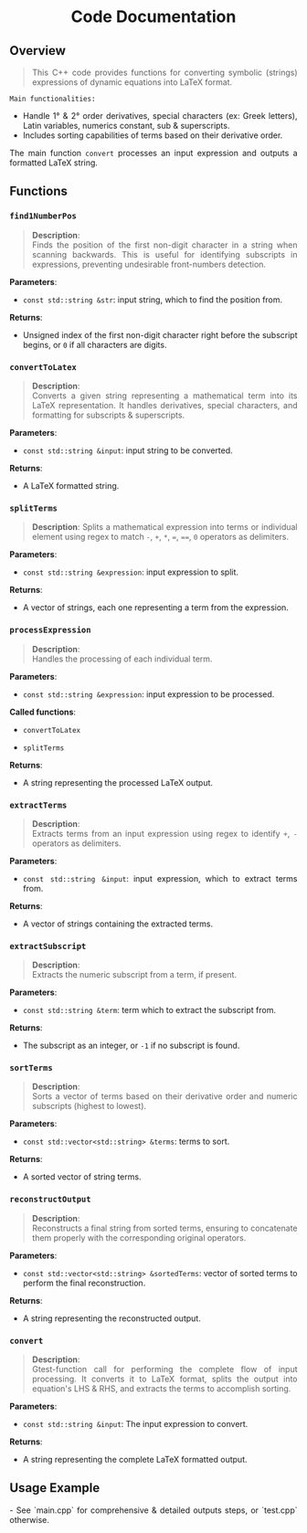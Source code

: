 <div align="center">
  <h1><b>Code Documentation</b></h1>
</div>

## Overview
<div align="justify">
  
> This C++ code provides functions for converting symbolic (strings) expressions 
of dynamic equations into LaTeX format. 

`Main functionalities:`
- Handle 1° & 2° order derivatives, special characters (ex: Greek letters), Latin variables, numerics constant, sub & superscripts.
- Includes sorting capabilities of terms based on their derivative order. 

The main function `convert` processes an input expression and outputs a formatted LaTeX string.
<div>
  
## Functions
<div align="justify">
  
### `find1NumberPos`

> **Description**:  
Finds the position of the first non-digit character in a string when scanning backwards. This is useful for identifying subscripts in expressions, preventing undesirable front-numbers detection.

**Parameters**:
- `const std::string &str`: input string, which to find the position from.

**Returns**:

- Unsigned index of the first non-digit character right before the subscript begins, or `0` if all characters are digits.
 

### `convertToLatex`

> **Description**:  
Converts a given string representing a mathematical term into its LaTeX representation. It handles derivatives, special characters, and formatting for subscripts & superscripts.

**Parameters**:
- `const std::string &input`: input string to be converted.

**Returns**:
- A LaTeX formatted string.


### `splitTerms`

> **Description**: 
Splits a mathematical expression into terms or individual element using regex to match `-`, `+`, `*`, `=`, `==`, `0` operators as delimiters.

**Parameters**:
- `const std::string &expression`: input expression to split.

**Returns**:
- A vector of strings, each one representing a term from the expression.


### `processExpression`

> **Description**:  
Handles the processing of each individual term.

**Parameters**:
- `const std::string &expression`: input expression to be processed.

**Called functions**:

- `convertToLatex`

- `splitTerms`

**Returns**:
- A string representing the processed LaTeX output.


### `extractTerms`

> **Description**:  
Extracts terms from an input expression using regex to identify  `+`, `-` operators as delimiters.

**Parameters**:
- `const std::string &input`: input expression, which to extract terms from.

**Returns**:
- A vector of strings containing the extracted terms.


### `extractSubscript`

> **Description**:  
Extracts the numeric subscript from a term, if present. 

**Parameters**:
- `const std::string &term`: term which to extract the subscript from.

**Returns**:
- The subscript as an integer, or `-1` if no subscript is found.


### `sortTerms`

> **Description**:  
Sorts a vector of terms based on their derivative order and numeric subscripts (highest to lowest).

**Parameters**:
- `const std::vector<std::string> &terms`: terms to sort.

**Returns**:
- A sorted vector of string terms.


### `reconstructOutput`

> **Description**:  
Reconstructs a final string from sorted terms, ensuring to concatenate them properly with the corresponding original operators.

**Parameters**:
- `const std::vector<std::string> &sortedTerms`: vector of sorted terms to perform the final reconstruction.

**Returns**:
- A string representing the reconstructed output.


### `convert`

> **Description**:  
Gtest-function call for performing the complete flow of input processing. It converts it to LaTeX format, splits the output into equation's LHS & RHS, and extracts the terms to accomplish sorting.
    
**Parameters**:
- `const std::string &input`: The input expression to convert.

**Returns**:
- A string representing the complete LaTeX formatted output.
<div>

## Usage Example
<div align="justify">
- See `main.cpp` for comprehensive & detailed outputs steps, or `test.cpp` otherwise.
<div>
